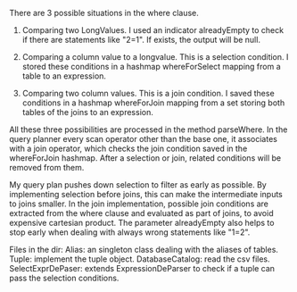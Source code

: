 There are 3 possible situations in the where clause.
1. Comparing two LongValues. 
I used an indicator alreadyEmpty to check if there are statements like "2=1". If exists, the output will be null.

2. Comparing a column value to a longvalue.
This is a selection condition. I stored these conditions in a hashmap whereForSelect mapping from a table to an expression.

3. Comparing two column values.
This is a join condition. I saved these conditions in a hashmap whereForJoin mapping from a set storing both tables of the joins to an expression.

All these three possibilities are processed in the method parseWhere. In the query planner every scan operator other than the base one, it associates with a join operator, which checks the join condition saved in the whereForJoin hashmap. After a selection or join, related conditions will be removed from them.

My query plan pushes down selection to filter as early as possible. By implementing selection before joins, this can make the intermediate inputs to joins smaller. In the join implementation, possible join conditions are extracted from the where clause and evaluated as part of joins, to avoid expensive cartesian product. The parameter alreadyEmpty also helps to stop early when dealing with always wrong statements like "1=2".

Files in the dir:
Alias: an singleton class dealing with the aliases of tables.
Tuple: implement the tuple object.
DatabaseCatalog: read the csv files.
SelectExprDePaser: extends ExpressionDeParser to check if a tuple can pass the selection conditions.
